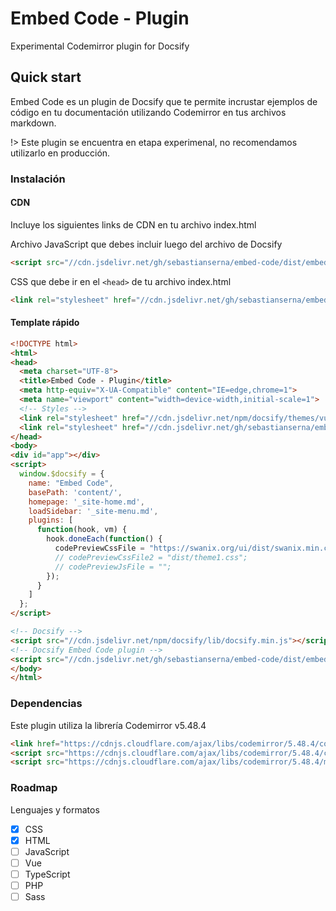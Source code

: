 # Embed Code - Plugin

Experimental Codemirror plugin for Docsify

## Quick start

Embed Code es un plugin de Docsify que te permite incrustar ejemplos de código en tu documentación utilizando Codemirror en tus archivos markdown. 

!> Este plugin se encuentra en etapa experimenal, no recomendamos utilizarlo en producción.

### Instalación

#### CDN

Incluye los siguientes links de CDN en tu archivo index.html

Archivo JavaScript que debes incluir luego del archivo de Docsify

```html
<script src="//cdn.jsdelivr.net/gh/sebastianserna/embed-code/dist/embed-code.js"></script>

```

CSS que debe ir en el `<head>` de tu archivo index.html

```html
<link rel="stylesheet" href="//cdn.jsdelivr.net/gh/sebastianserna/embed-code/dist/embed-code.css">

```

#### Template rápido

```html
<!DOCTYPE html>
<html>
<head>
  <meta charset="UTF-8">
  <title>Embed Code - Plugin</title>
  <meta http-equiv="X-UA-Compatible" content="IE=edge,chrome=1">
  <meta name="viewport" content="width=device-width,initial-scale=1">
  <!-- Styles -->
  <link rel="stylesheet" href="//cdn.jsdelivr.net/npm/docsify/themes/vue.css">  
  <link rel="stylesheet" href="//cdn.jsdelivr.net/gh/sebastianserna/embed-code/dist/embed-code.css">
</head>
<body>
<div id="app"></div>
<script>
  window.$docsify = {
    name: "Embed Code",
    basePath: 'content/',
    homepage: '_site-home.md',
    loadSidebar: '_site-menu.md',
    plugins: [
      function(hook, vm) {
        hook.doneEach(function() {
          codePreviewCssFile = "https://swanix.org/ui/dist/swanix.min.css";
          // codePreviewCssFile2 = "dist/theme1.css";
          // codePreviewJsFile = "";
        });
      }
    ]
  };
</script>

<!-- Docsify -->
<script src="//cdn.jsdelivr.net/npm/docsify/lib/docsify.min.js"></script>
<!-- Docsify Embed Code plugin -->
<script src="//cdn.jsdelivr.net/gh/sebastianserna/embed-code/dist/embed-code.js"></script>
</body>
</html>

```

### Dependencias

Este plugin utiliza la librería Codemirror v5.48.4

```html
<link href="https://cdnjs.cloudflare.com/ajax/libs/codemirror/5.48.4/codemirror.min.css" rel="stylesheet"/>
<script src="https://cdnjs.cloudflare.com/ajax/libs/codemirror/5.48.4/codemirror.min.js"></script>
<script src="https://cdnjs.cloudflare.com/ajax/libs/codemirror/5.48.4/mode/xml/xml.min.js"></script>
```


### Roadmap

Lenguajes y formatos

- [x] CSS
- [x] HTML
- [ ] JavaScript
- [ ] Vue
- [ ] TypeScript
- [ ] PHP
- [ ] Sass
